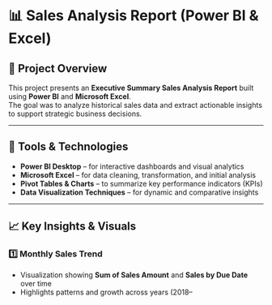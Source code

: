 # 📊 Sales Analysis Report (Power BI & Excel)

## 📁 Project Overview
This project presents an **Executive Summary Sales Analysis Report** built using **Power BI** and **Microsoft Excel**.  
The goal was to analyze historical sales data and extract actionable insights to support strategic business decisions.

---

## 🧩 Tools & Technologies
- **Power BI Desktop** – for interactive dashboards and visual analytics  
- **Microsoft Excel** – for data cleaning, transformation, and initial analysis  
- **Pivot Tables & Charts** – to summarize key performance indicators (KPIs)  
- **Data Visualization Techniques** – for dynamic and comparative insights  

---

## 📈 Key Insights & Visuals
### 1️⃣ Monthly Sales Trend
- Visualization showing **Sum of Sales Amount** and **Sales by Due Date** over time  
- Highlights patterns and growth across years (2018–

